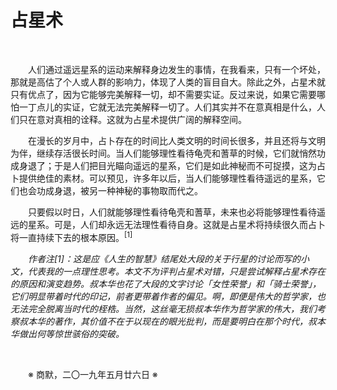 # 占星术

&emsp;&emsp;

&emsp;&emsp;人们通过遥远星系的运动来解释身边发生的事情，在我看来，只有一个坏处，那就是高估了个人或人群的影响力，体现了人类的盲目自大。除此之外，占星术就只有优点了，因为它能够完美解释一切，却不需要实证。反过来说，如果它需要哪怕一丁点儿的实证，它就无法完美解释一切了。人们其实并不在意真相是什么，人们只在意对真相的诠释。这就为占星术提供广阔的解释空间。

&emsp;&emsp;在漫长的岁月中，占卜存在的时间比人类文明的时间长很多，并且还将与文明为伴，继续存活很长时间。当人们能够理性看待龟壳和蓍草的时候，它们就悄然功成身退了；于是人们把目光瞄向遥远的星系，它们是如此神秘而不可捉摸，这为占卜提供绝佳的素材。可以预见，许多年以后，当人们能够理性看待遥远的星系，它们也会功成身退，被另一种神秘的事物取而代之。

&emsp;&emsp;只要假以时日，人们就能够理性看待龟壳和蓍草，未来也必将能够理性看待遥远的星系。可是，人们却永远无法理性看待自身。这就是占星术将持续很久而占卜将一直持续下去的根本原因。<sup>[1]</sup>

&emsp;&emsp;_作者注[1]：这是应《人生的智慧》结尾处大段的关于行星的讨论而写的小文，代表我的一点理性思考。本文不为评判占星术对错，只是尝试解释占星术存在的原因和演变趋势。叔本华也花了大段的文字讨论「女性荣誉」和「骑士荣誉」，它们明显带着时代的印记，前者更带着作者的偏见。啊，即便是伟大的哲学家，也无法完全脱离当时代的桎梏。当然，这丝毫无损叔本华作为哲学家的伟大，我们考察叔本华的著作，其价值不在于以现在的眼光批判，而是要明白在那个时代，叔本华做出何等惊世骇俗的突破。_

&emsp;&emsp;

&emsp;&emsp;※ 商默，二〇一九年五月廿六日 ※